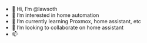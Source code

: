 - 👋 Hi, I’m @lawsoth
- 👀 I’m interested in home automation
- 🌱 I’m currently learning Proxmox, home assistant, etc
- 💞️ I’m looking to collaborate on home assistant
- 📫 
